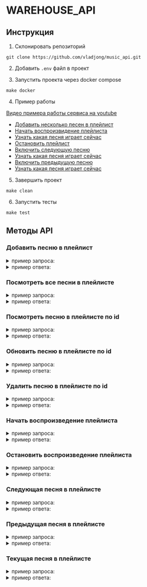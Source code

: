 # WAREHOUSE_API

## Инструкция

1. Склонировать репозиторий
```
git clone https://github.com/vladjong/music_api.git
```

2. Добавить `.env` файл в проект

3. Запустить проекта через docker compose
```
make docker
```
4. Пример работы

[Видео примера работы сервиса на youtube](https://youtu.be/_dzC4VLlupk)

- [Добавить несколько песен в плейлист](#добавить-песню-в-плейлист)
- [Начать воспроизвидение плейлиста](#начать-воспроизведение-плейлиста)
- [Узнать какая песня играет сейчас](#текущая-песня-в-плейлисте)
- [Остановить плейлист](#остановить-воспроизведение-плейлиста)
- [Включить следующую песню](#следующая-песня-в-плейлисте)
- [Узнать какая песня играет сейчас](#текущая-песня-в-плейлисте)
- [Включить предыдущую песню](#предыдущая-песня-в-плейлисте)
- [Узнать какая песня играет сейчас](#текущая-песня-в-плейлисте)

5. Завершить проект
```
make clean
```
6. Запустить тесты
```
make test
```

## Методы API

### Добавить песню в плейлист

<details>
<summary>пример запроса:</summary>

```
curl --location 'http://0.0.0.0:8080/api/v1/playlist' \
--header 'X-Forwarded-For: 123.0.0.12' \
--header 'Content-Type: application/json' \
--data '{
    "name": "test_1",
    "duration": 5
}'
```
</details>

<details>
<summary>пример ответа:</summary>

```json
{
    "status": "Song add in playlist"
}
```
</details>

### Посмотреть все песни в плейлисте

<details>
<summary>пример запроса:</summary>

```
curl --location 'http://0.0.0.0:8080/api/v1/playlist/song'
```
</details>

<details>
<summary>пример ответа:</summary>

```json
[
    {
        "id": 1,
        "name": "test_1",
        "duration": 5
    },
    {
        "id": 2,
        "name": "test_2",
        "duration": 5
    },
    {
        "id": 3,
        "name": "test_3",
        "duration": 5
    },
    {
        "id": 4,
        "name": "test_4",
        "duration": 5
    }
]
```
</details>

### Посмотреть песню в плейлисте по id

<details>
<summary>пример запроса:</summary>

```
curl --location 'http://0.0.0.0:8080/api/v1/playlist/song/1'
```
</details>

<details>
<summary>пример ответа:</summary>

```json
{
    "id": 1,
    "name": "test_1",
    "duration": 5
}
```
</details>

### Обновить песню в плейлисте по id

<details>
<summary>пример запроса:</summary>

```
curl --location --request PUT 'http://0.0.0.0:8080/api/v1/playlist/song' \
--header 'Content-Type: application/json' \
--data '{
    "id": 1,
    "name": "test_new",
    "duration": 25
}'
```
</details>

<details>
<summary>пример ответа:</summary>

```json
{
    "status": "Song id=1 update in playlist"
}
```
</details>

### Удалить песню в плейлисте по id

<details>
<summary>пример запроса:</summary>

```
curl --location --request DELETE 'http://0.0.0.0:8080/api/v1/playlist/song/1'
```
</details>

<details>
<summary>пример ответа:</summary>

```json
{
    "status": "Song id=1 delete in playlist"
}
```
</details>


### Начать воспроизведение плейлиста

<details>
<summary>пример запроса:</summary>

```
curl --location 'http://0.0.0.0:8080/api/v1/playlist/play'
```
</details>

<details>
<summary>пример ответа:</summary>

```json
{
    "status": "Play apply"
}
```
</details>

### Остановить воспроизведение плейлиста

<details>
<summary>пример запроса:</summary>

```
curl --location 'http://0.0.0.0:8080/api/v1/playlist/stop'
```
</details>

<details>
<summary>пример ответа:</summary>

```json
{
    "status": "Stop apply"
}
```
</details>


### Следующая песня в плейлисте

<details>
<summary>пример запроса:</summary>

```
curl --location 'http://0.0.0.0:8080/api/v1/playlist/next'
```
</details>

<details>
<summary>пример ответа:</summary>

```json
{
    "status": "Next apply"
}
```
</details>

### Предыдущая песня в плейлисте

<details>
<summary>пример запроса:</summary>

```
curl --location 'http://0.0.0.0:8080/api/v1/playlist/prev'
```
</details>

<details>
<summary>пример ответа:</summary>

```json
{
    "status": "Prev apply"
}
```
</details>

### Текущая песня в плейлисте

<details>
<summary>пример запроса:</summary>

```
curl --location 'http://0.0.0.0:8080/api/v1/playlist/play_song'
```
</details>

<details>
<summary>пример ответа:</summary>

```json
{
    "Id": 2,
    "Name": "test_2",
    "Duration": 5
}
```
</details>
